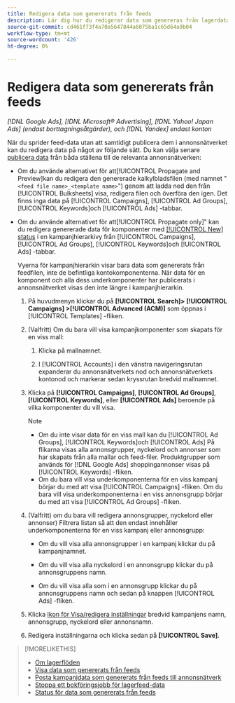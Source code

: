 ```yaml
---
title: Redigera data som genererats från feeds
description: Lär dig hur du redigerar data som genereras från lagerdataflöden.
source-git-commit: cd461f73f4a70a5647844a6075ba1c65d64a9b04
workflow-type: tm+mt
source-wordcount: '426'
ht-degree: 0%

---
```


# Redigera data som genererats från feeds

*[!DNL Google Ads], [!DNL Microsoft® Advertising], [!DNL Yahoo! Japan Ads] (endast borttagningsåtgärder), och [!DNL Yandex] endast konton*

När du sprider feed-data utan att samtidigt publicera dem i annonsnätverket kan du redigera data på något av följande sätt. Du kan välja senare [publicera data](propagated-data-post.md) från båda ställena till de relevanta annonsnätverken:

* Om du använde alternativet för att[!UICONTROL Propagate and Preview]kan du redigera den genererade kalkylbladsfilen (med namnet &quot;`<feed file name>_<template name>`&quot;) genom att ladda ned den från [!UICONTROL Bulksheets] visa, redigera filen och överföra den igen. Det finns inga data på [!UICONTROL Campaigns], [!UICONTROL Ad Groups], [!UICONTROL Keywords]och [!UICONTROL Ads] -tabbar.

* Om du använde alternativet för att[!UICONTROL Propagate only]&quot; kan du redigera genererade data för komponenter med [[!UICONTROL New] status](propagated-data-status.md) i en kampanjhierarkivy från [!UICONTROL Campaigns], [!UICONTROL Ad Groups], [!UICONTROL Keywords]och [!UICONTROL Ads] -tabbar.

   Vyerna för kampanjhierarkin visar bara data som genererats från feedfilen, inte de befintliga kontokomponenterna. När data för en komponent och alla dess underkomponenter har publicerats i annonsnätverket visas den inte längre i kampanjhierarkin.

   1. På huvudmenyn klickar du på **[!UICONTROL Search]> [!UICONTROL Campaigns] >[!UICONTROL Advanced (ACM)]** som öppnas i [!UICONTROL Templates] -fliken.

   1. (Valfritt) Om du bara vill visa kampanjkomponenter som skapats för en viss mall:

      1. Klicka på mallnamnet.

      1. I [!UICONTROL Accounts] i den vänstra navigeringsrutan expanderar du annonsnätverkets nod och annonsnätverkets kontonod och markerar sedan kryssrutan bredvid mallnamnet.
   1. Klicka på **[!UICONTROL Campaigns]**, **[!UICONTROL Ad Groups]**, **[!UICONTROL Keywords]**, eller **[!UICONTROL Ads]** beroende på vilka komponenter du vill visa.

      >[!NOTE]
      >
      >* Om du inte visar data för en viss mall kan du [!UICONTROL Ad Groups], [!UICONTROL Keywords]och [!UICONTROL Ads] På flikarna visas alla annonsgrupper, nyckelord och annonser som har skapats från alla mallar och feed-filer. Produktgrupper som används för [!DNL Google Ads] shoppingannonser visas på [!UICONTROL Keywords] -fliken.
      >* Om du bara vill visa underkomponenterna för en viss kampanj börjar du med att visa [!UICONTROL Campaigns] -fliken. Om du bara vill visa underkomponenterna i en viss annonsgrupp börjar du med att visa [!UICONTROL Ad Groups] -fliken.


   1. (Valfritt) om du bara vill redigera annonsgrupper, nyckelord eller annonser) Filtrera listan så att den endast innehåller underkomponenterna för en viss kampanj eller annonsgrupp:

      * Om du vill visa alla annonsgrupper i en kampanj klickar du på kampanjnamnet.

      * Om du vill visa alla nyckelord i en annonsgrupp klickar du på annonsgruppens namn.

      * Om du vill visa alla som i en annonsgrupp klickar du på annonsgruppens namn och sedan på knappen [!UICONTROL Ads] -fliken.
   1. Klicka [Ikon för Visa/redigera inställningar](/help/search-social-commerce/assets/settings.png "Ikon för Visa/redigera inställningar") bredvid kampanjens namn, annonsgrupp, nyckelord eller annonsnamn.

   1. Redigera inställningarna och klicka sedan på **[!UICONTROL Save]**.



>[!MORELIKETHIS]
>
>* [Om lagerflöden](inventory-feeds-about.md)
>* [Visa data som genererats från feeds](propagated-data-view.md)
>* [Posta kampanjdata som genererats från feeds till annonsnätverk](propagated-data-post.md)
>* [Stoppa ett bokföringsjobb för lagerfeed-data](stop-job.md)
>* [Status för data som genererats från feeds](propagated-data-status.md)

